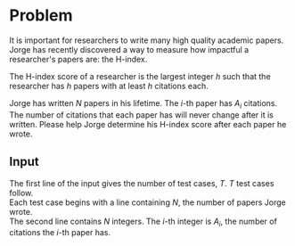 # Problem

It is important for researchers to write many high quality academic papers. Jorge has recently discovered a way to measure how impactful a researcher's papers are: the H-index.

The H-index score of a researcher is the largest integer $h$ such that the researcher has $h$ papers with at least $h$ citations each.

Jorge has written $N$ papers in his lifetime. The $i$-th paper has $A_i$ citations. The number of citations that each paper has will never change after it is written. Please help Jorge determine his H-index score after each paper he wrote.

## Input

The first line of the input gives the number of test cases, $T$. $T$ test cases follow.  
Each test case begins with a line containing $N$, the number of papers Jorge wrote.  
The second line contains $N$ integers. The $i$-th integer is $A_i$, the number of citations the $i$-th paper has.
